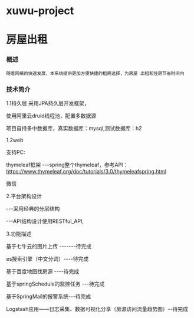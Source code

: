 # xuwu-project
# 房屋出租

### 概述

``
随着网络的快速发展，本系统提供更加方便快捷的租房选择，为房屋
出租和住房节省时间内
``
### 技术简介

1.1持久层
采用JPA持久层开发框架，

使用阿里云druid线程池，配置多数据源

项目自持多中数据库，真实数据库：mysql,测试数据库：h2

1.2web

支持PC:

thymeleaf框架
---spring整个thymeleaf，参考API：https://www.thymeleaf.org/doc/tutorials/3.0/thymeleafspring.html

微信

2.平台架构设计

---采用经典的分层结构

---API结构设计使用RESTful_API,

3.功能描述

 基于七牛云的图片上传   -------待完成
 
 es搜索引擎（中文分词）----待完成
 
 基于百度地图找房源 ----待完成
 
 基于springSchedule的监控任务 ---待完成
 
 基于SpringMail的报警系统---待完成
 
 Logstash应用——日志采集、数据可视化分享（房源访问流量趋势图）--待完成
 
 
 

